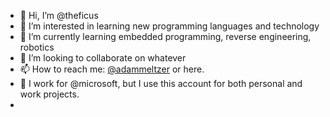 - 👋 Hi, I’m @theficus
- 👀 I’m interested in learning new programming languages and technology
- 🌱 I’m currently learning embedded programming, reverse engineering, robotics
- 💞️ I’m looking to collaborate on whatever
- 📫 How to reach me: [@adammeltzer](https://twitter.com/adammeltzer) or here.
- 🏢 I work for @microsoft, but I use this account for both personal and work projects.
- 
<!---
theficus/theficus is a ✨ special ✨ repository because its `README.md` (this file) appears on your GitHub profile.
You can click the Preview link to take a look at your changes.
--->
